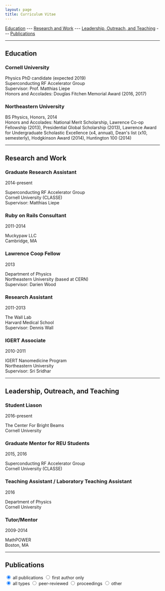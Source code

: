 ```yaml
---
layout: page
title: Curriculum Vitae
---
```


[Education](#education) --- [Research and Work](#research-and-work) --- [Leadership, Outreach, and Teaching](#leadership-outreach-and-teaching) --- [Publications](#publications)  

---

## Education

### Cornell University

Physics PhD candidate (expected 2019)  
Superconducting RF Accelerator Group  
Supervisor: Prof. Matthias Liepe  
Honors and Accolades: Douglas Fitchen Memorial Award (2016, 2017)

### Northeastern University

BS Physics, Honors, 2014  
Honors and Accolades: National Merit Scholarship, Lawrence Co-op Fellowship (2013), Presidential Global Scholarship (2013), Lawrence Award for Undergraduate Scholastic Excellence (x4, annual), Dean's list (x10, semesterly), Hodgkinson Award (2014), Huntington 100 (2014)


---


## Research and Work

### Graduate Research Assistant

2014-present

Superconducting RF Accelerator Group  
Cornell University (CLASSE)  
Supervisor: Matthias Liepe  

### Ruby on Rails Consultant

2011-2014

Muckypaw LLC  
Cambridge, MA


### Lawrence Coop Fellow

2013

Department of Physics  
Northeastern University (based at CERN)  
Supervisor: Darien Wood

### Research Assistant

2011-2013

The Wall Lab  
Harvard Medical School  
Supervisor: Dennis Wall

### IGERT Associate

2010-2011

IGERT Nanomedicine Program  
Northeastern University  
Supervisor: Sri Sridhar


---


## Leadership, Outreach, and Teaching

### Student Liason

2016-present

The Center For Bright Beams  
Cornell University  

### Graduate Mentor for REU Students

2015, 2016

Superconducting RF Accelerator Group  
Cornell University (CLASSE)  


### Teaching Assistant / Laboratory Teaching Assistant

2016

Department of Physics  
Cornell University  

### Tutor/Mentor

2009-2014


MathPOWER  
Boston, MA


---


## Publications

<div id="publicationButtons">
  <div id="authorButtons" class="switch">
    <input type="radio" class="switch-input" name="firstAuthor" value="allPublications" id="allPublications" checked>
    <label for="allPublications" class="switch-label switch-label-on">all publications</label>
    <input type="radio" class="switch-input" name="firstAuthor" value="firstAuthor" id="firstAuthor">
    <label for="firstAuthor" class="switch-label switch-label-off">first author only</label>
  </div>
  <div id="typeButtons" class="switch">
    <input type="radio" class="switch-input" name="pubType" value="allTypes" id="allTypes" checked>
    <label for="allTypes" class="switch-label switch-label-on">all types</label>
    <input type="radio" class="switch-input" name="pubType" value="peerReviewed" id="peerReviewed">
    <label for="peerReviewed" class="switch-label switch-label-off">peer-reviewed</label>
    <input type="radio" class="switch-input" name="pubType" value="proceedings" id="proceedings">
    <label for="proceedings" class="switch-label switch-label-off">proceedings</label>
    <input type="radio" class="switch-input" name="pubType" value="otherType" id="otherType">
    <label for="otherType" class="switch-label switch-label-off">other</label>
  </div>
</div>

<div id="publicationList"> </div>
<script src="/cv/cv.js"> </script>
